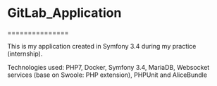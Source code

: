 # GitLab_Application
===============

This is my application created in Symfony 3.4 during my practice (internship).

Technologies used: PHP7, Docker, Symfony 3.4, MariaDB, Websocket services (base on Swoole: PHP extension), PHPUnit and AliceBundle
